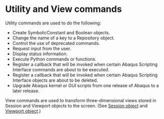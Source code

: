 # Utility and View commands

Utility commands are used to do the following:

- Create SymbolicConstant and Boolean objects.
- Change the name of a key to a Repository object.
- Control the use of deprecated commands.
- Request input from the user.
- Display status information.
- Execute Python commands or functions.
- Register a callback that will be invoked when certain Abaqus Scripting Interface commands are about to be executed.
- Register a callback that will be invoked when certain Abaqus Scripting Interface objects are about to be deleted.
- Upgrade Abaqus kernel or GUI scripts from one release of Abaqus to a later release.

View commands are used to transform three-dimensional views stored in Session and Viewport objects to the screen. (See [Session object](https://help.3ds.com/2022/english/DSSIMULIA_Established/SIMACAEKERRefMap/simaker-c-sessionpyc.htm?ContextScope=all#simaker-c-sessionpyc) and [Viewport object](https://help.3ds.com/2022/english/DSSIMULIA_Established/SIMACAEKERRefMap/simaker-c-viewportpyc.htm?ContextScope=all#simaker-c-viewportpyc).)